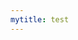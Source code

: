 ```yaml
---
mytitle: test
---
```

<!-- get the script -->
<script type="text/javascript"
        src="../assets/js/myscript.js">
  </script>
